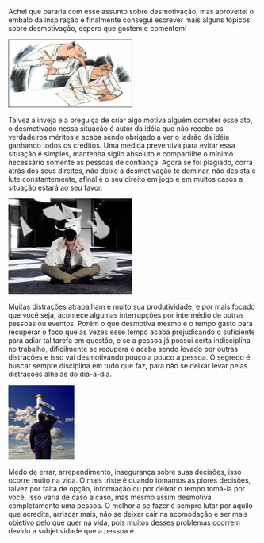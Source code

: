Achei que pararia com esse assunto sobre desmotivação, mas aproveitei o embalo da inspiração e finalmente consegui escrever mais alguns tópicos sobre desmotivação, espero que gostem e comentem!

![Ser plagiado](/images/plagio.jpg)

Talvez a inveja e a preguiça de criar algo motiva alguém cometer esse ato, o desmotivado nessa situação é autor da idéia que não recebe os verdadeiros méritos e acaba sendo obrigado a ver o ladrão da idéia ganhando todos os créditos. Uma medida preventiva para evitar essa situação é simples, mantenha sigilo absoluto e compartilhe o mínimo necessário somente as pessoas de confiança. Agora se foi plagiado, corra atrás dos seus direitos, não deixe a desmotivação te dominar, não desista e lute constantemente, afinal é o seu direito em jogo e em muitos casos a situação estará ao seu favor.

![Perda de foco](/images/perda-de-foco.jpg)

Muitas distrações atrapalham e muito sua produtividade, e por mais focado que você seja, acontece algumas interrupções por intermédio de outras pessoas ou eventos. Porém o que desmotiva mesmo é o tempo gasto para recuperar o foco que as vezes esse tempo acaba prejudicando o suficiente para adiar tal tarefa em questão, e se a pessoa já possui certa indisciplina no trabalho, dificilmente se recupera e acaba sendo levado por outras distrações e isso vai desmotivando pouco a pouco a pessoa. O segredo é buscar sempre disciplina em tudo que faz, para não se deixar levar pelas distrações alheias do dia-a-dia.

![Caminhos errados](/images/caminhos-errados.jpg)

Medo de errar, arrependimento, insegurança sobre suas decisões, isso ocorre muito na vida. O mais triste é quando tomamos as piores decisões, talvez por falta de opção, informação ou por deixar o tempo tomá-la por você. Isso varia de caso a caso, mas mesmo assim desmotiva completamente uma pessoa. O melhor a se fazer é sempre lutar por aquilo que acredita, arriscar mais, não se deixar cair na acomodação e ser mais objetivo pelo que quer na vida, pois muitos desses problemas ocorrem devido a subjetividade que a pessoa é.
